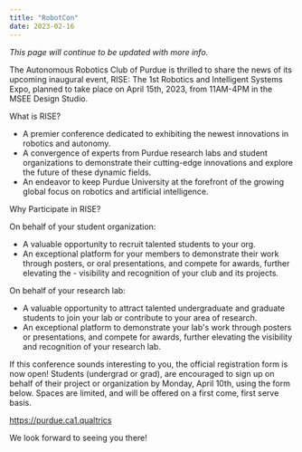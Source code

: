 ```yaml
---
title: "RobotCon"
date: 2023-02-16
---
```


_This page will continue to be updated with more info._

The Autonomous Robotics Club of Purdue is thrilled to share the news of its upcoming inaugural event, RISE: The 1st Robotics and Intelligent Systems Expo, planned to take place on April 15th, 2023, from 11AM-4PM in the MSEE Design Studio.

What is RISE?

- A premier conference dedicated to exhibiting the newest innovations in robotics and autonomy.
- A convergence of experts from Purdue research labs and student organizations to demonstrate their cutting-edge innovations and explore the future of these dynamic fields.
- An endeavor to keep Purdue University at the forefront of the growing global focus on robotics and artificial intelligence.

Why Participate in RISE?

On behalf of your student organization:
- A valuable opportunity to recruit talented students to your org.
- An exceptional platform for your members to demonstrate their work through posters, or oral presentations, and compete for awards, further elevating the - visibility and recognition of your club and its projects.

On behalf of your research lab:
- A valuable opportunity to attract talented undergraduate and graduate students to join your lab or contribute to your area of research.
- An exceptional platform to demonstrate your lab's work through posters or presentations, and compete for awards, further elevating the visibility and recognition of your research lab.

If this conference sounds interesting to you, the official registration form is now open! Students (undergrad or grad), are encouraged to sign up on behalf of their project or organization by Monday, April 10th, using the form below. Spaces are limited, and will be offered on a first come, first serve basis.

https://purdue.ca1.qualtrics

We look forward to seeing you there!
